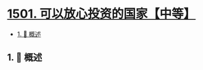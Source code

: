 # [1501. 可以放心投资的国家【中等】](https://github.com/Tdahuyou/TNotes.leetcode/tree/main/notes/1501.%20%E5%8F%AF%E4%BB%A5%E6%94%BE%E5%BF%83%E6%8A%95%E8%B5%84%E7%9A%84%E5%9B%BD%E5%AE%B6%E3%80%90%E4%B8%AD%E7%AD%89%E3%80%91)

<!-- region:toc -->

- [1. 📝 概述](#1--概述)

<!-- endregion:toc -->

## 1. 📝 概述
